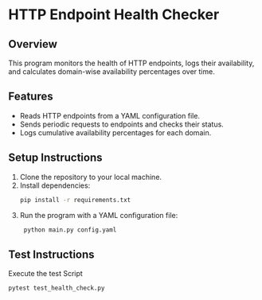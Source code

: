 # HTTP Endpoint Health Checker

## Overview
This program monitors the health of HTTP endpoints, logs their availability, and calculates domain-wise availability percentages over time.

## Features
- Reads HTTP endpoints from a YAML configuration file.
- Sends periodic requests to endpoints and checks their status.
- Logs cumulative availability percentages for each domain.

## Setup Instructions
1. Clone the repository to your local machine.
2. Install dependencies:
   ```bash
   pip install -r requirements.txt
3. Run the program with a YAML configuration file:
   ```bash
    python main.py config.yaml

## Test Instructions
   Execute the test Script
   ```bash
   pytest test_health_check.py
   

